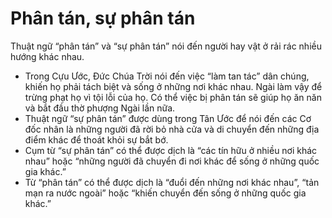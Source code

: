 # Phân tán, sự phân tán

Thuật ngữ “phân tán” và “sự phân tán” nói đến người hay vật ở rải rác nhiều hướng khác nhau.
- Trong Cựu Ước, Đức Chúa Trời nói đến việc “làm tan tác” dân chúng, khiến họ phải tách biệt và sống ở những nơi khác nhau. Ngài làm vậy để trừng phạt họ vì tội lỗi của họ. Có thể việc bị phân tán sẽ giúp họ ăn năn và bắt đầu thờ phượng Ngài lần nữa. 
- Thuật ngữ “sự phân tán” được dùng trong Tân Ước để nói đến các Cơ đốc nhân là những người đã rời bỏ nhà cửa và di chuyển đến những địa điểm khác để thoát khỏi sự bắt bớ. 
- Cụm từ “sự phân tán” có thể được dịch là “các tín hữu ở nhiều nơi khác nhau” hoặc “những người đã chuyển đi nơi khác để sống ở những quốc gia khác.”
- Từ “phân tán” có thể được dịch là “đuổi đến những nơi khác nhau”, “tản mạn ra nước ngoài” hoặc “khiến chuyển đến sống ở những quốc gia khác.”

